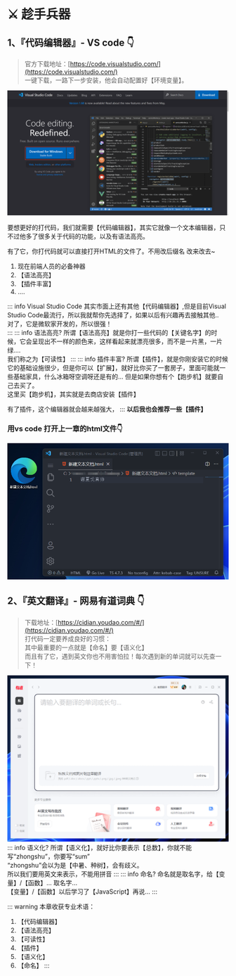 # ⚔️ 趁手兵器 

## 1、『代码编辑器』- VS code 👇

> 官方下载地址：[https://code.visualstudio.com/](https://code.visualstudio.com/)  
> 一键下载，一路下一步安装，他会自动配置好【环境变量】。

![图 8](img/054e314a68ba4210e4bcdf8a39945786bd156e825a212455409c6da66bf75815.png)  

要想更好的打代码，我们就需要【代码编辑器】，其实它就像一个文本编辑器，只不过他多了很多关于代码的功能，以及有语法高亮。

有了它，你打代码就可以直接打开HTML的文件了。不用改后缀名 改来改去~

1. 现在前端人员的必备神器
2. 【语法高亮】
3. 【插件丰富】
4. ....

::: info Visual Studio Code
其实市面上还有其他【代码编辑器】,但是目前Visual Studio Code最流行，所以我就帮你先选择了，如果以后有兴趣再去接触其他..  
对了，它是微软家开发的，所以很强！  
:::
::: info 语法高亮?
所谓【语法高亮】就是你打一些代码的【关键名字】的时候，它会呈现出不一样的颜色来，这样看起来就漂亮很多，而不是一片黑，一片绿....  
我们称之为【可读性】
:::
::: info 插件丰富?
所谓【插件】，就是你刚安装它的时候它的基础设施很少，但是你可以【扩展】，就好比你买了一套房子，里面可能就一些基础家具，什么冰箱呀空调呀还是有的... 但是如果你想有个【跑步机】就要自己去买了。  
这里买【跑步机】，其实就是去商店安装【插件】

有了插件，这个编辑器就会越来越强大，
:::
**以后我也会推荐一些【插件】**

### 用vs code 打开上一章的html文件👇
![图 15](img/5e0a0f0d52827256df8041cd879de6add86aef73a58382f76dc8867eed5d8b9e.png)  


## 2、『英文翻译』- 网易有道词典 👇
> 下载地址：[https://cidian.youdao.com/#/](https://cidian.youdao.com/#/)  
> 打代码一定要养成良好的习惯：  
> 其中最重要的一点就是【命名】要【语义化】   
> 而且有了它，遇到英文你也不用害怕拉！每次遇到新的单词就可以先查一下！


![图 1](img/96f8f9cf94430381b1802516c99b96ed9d16cbaab77a05467d4d959d7803a35c.png)  
::: info 语义化?
所谓【语义化】，就好比你要表示【总数】，你就不能写“zhongshu”，你要写“sum”     
“zhongshu”会以为是【中暑、种树】，会有歧义。  
所以我们要用英文来表示，不能用拼音
:::
::: info 命名?
命名就是取名字，给【变量】/【函数】... 取名字...    
【变量】/【函数】以后学习了【JavaScript】再说...
:::


::: warning 本章收获专业术语：
1. 【代码编辑器】
2. 【语法高亮】
3. 【可读性】
4. 【插件】
5. 【语义化】
6. 【命名】
:::